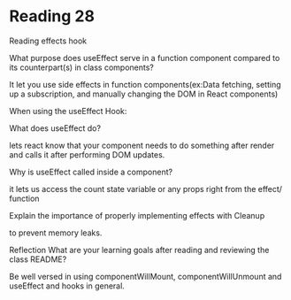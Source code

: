 # Reading 28

Reading
effects hook

What purpose does useEffect serve in a function component compared to its counterpart(s) in class components?

It let you use side effects in function components(ex:Data fetching, setting up a subscription, and manually changing the DOM in React components)

When using the useEffect Hook:


What does useEffect do?

lets react know that your component needs to do something after render and calls it after performing DOM updates.

Why is useEffect called inside a component?

it lets us access the count state variable or any props right from the effect/ function

Explain the importance of properly implementing effects with Cleanup

to prevent memory leaks.

Reflection
What are your learning goals after reading and reviewing the class README?

Be well versed  in using componentWillMount, componentWillUnmount and useEffect and hooks in general.